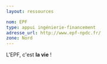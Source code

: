 ```yaml
---
layout: ressources

nom: EPF
type: appui ingénierie-financement
adresse_url: http://www.epf-npdc.fr/
zone: Nord
---
```


L'EPF, c'est **la vie** !
